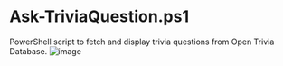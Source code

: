 # Ask-TriviaQuestion.ps1
PowerShell script to fetch and display trivia questions from Open Trivia Database.
![image](https://github.com/user-attachments/assets/17f17477-9812-41ed-ad7b-ed963a1a3611)
